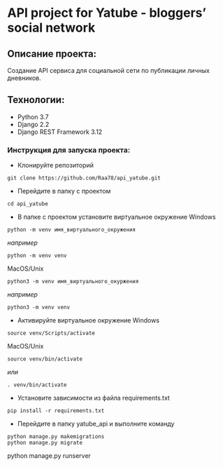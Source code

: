 # API project for Yatube - bloggers’ social network

## Описание проекта:
Создание API сервиса для социальной сети по публикации личных дневников.

## Технологии:
* Python 3.7
* Django 2.2
* Django REST Framework 3.12

### Инструкция для запуска проекта:
- Клонируйте репозиторий
```
git clone https://github.com/Raa78/api_yatube.git
```
- Перейдите в папку с проектом
```
cd api_yatube
```
- В папке с проектом установите виртуальное окружение
Windows
```
python -m venv имя_виртуального_окружения
```
_например_
```
python -m venv venv
```

MacOS/Unix
```
python3 -m venv имя_виртуального_окуржения
```
_например_
```
python3 -m venv venv
```
- Активируйте виртуальное окружение
Windows
```
source venv/Scripts/activate
```

MacOS/Unix
```
source venv/bin/activate
```
_или_
```
. venv/bin/activate
```
- Установите зависимости из файла requirements.txt
```
pip install -r requirements.txt
``` 
- Перейдите в папку yatube_api и выполните команду
```
python manage.py makemigrations
python manage.py migrate
```
python manage.py runserver
```
